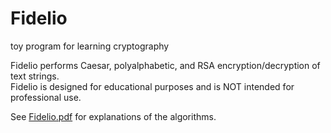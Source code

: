 # Fidelio
toy program for learning cryptography

Fidelio performs Caesar, polyalphabetic, and RSA encryption/decryption of text strings.  
Fidelio is designed for educational purposes and is NOT intended for professional use.

See [Fidelio.pdf](https://github.com/samkennerly/Fidelio/blob/master/Fidelio.pdf) for explanations of the algorithms.
